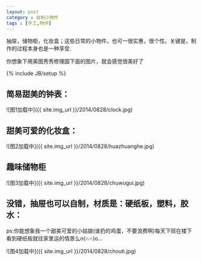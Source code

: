 ```yaml
---
layout: post
category : 自制小物件
tags : [手工,物件]
---
```


抽屉，储物柜，化妆盒；这些日常的小物件。也可一很实惠，很个性。关键是，制作的过程本身也是一种享受.

你想象下用美图秀秀修理国下面的图片，就会感觉很美好了
 

<!--break-->
{% include JB/setup %}

## 简易甜美的钟表：

![图1加载中]({{ site.img_url }}/2014/0828/clock.jpg)

## 甜美可爱的化妆盒：

![图2加载中]({{ site.img_url }}/2014/0828/huazhuanghe.jpg)

## 趣味储物柜

![图3加载中]({{ site.img_url }}/2014/0828/chuwugui.jpg)

## 没错，抽屉也可以自制，材质是：硬纸板，塑料，胶水：
ps:你能想象我一个甜美可爱的小姑娘(谁扔的鸡蛋，不要浪费啊)每天下班在楼下看到硬纸板就往家里运的情景么o(∩∩)o...

![图4加载中]({{ site.img_url }}/2014/0828/chouti.jpg)
